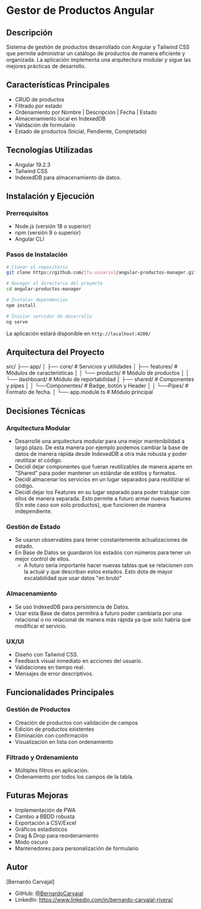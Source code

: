 # Gestor de Productos Angular

## Descripción
Sistema de gestión de productos desarrollado con Angular y Tailwind CSS que permite administrar un catálogo de productos de manera eficiente y organizada. La aplicación implementa una arquitectura modular y sigue las mejores prácticas de desarrollo.

## Características Principales
- CRUD de productos
- Filtrado por estado
- Ordenamiento por Nombre | Descripción | Fecha | Estado
- Almacenamiento local en IndexedDB
- Validación de formulario
- Estado de productos (Inicial, Pendiente, Completado)

## Tecnologías Utilizadas
- Angular 19.2.3
- Tailwind CSS
- IndexedDB para almacenamiento de datos.

## Instalación y Ejecución

### Prerrequisitos
- Node.js (versión 18 o superior)
- npm (versión 9 o superior)
- Angular CLI

### Pasos de Instalación
```bash
# Clonar el repositorio
git clone https://github.com/[tu-usuario]/angular-productos-manager.git

# Navegar al directorio del proyecto
cd angular-productos-manager

# Instalar dependencias
npm install

# Iniciar servidor de desarrollo
ng serve
```

La aplicación estará disponible en `http://localhost:4200/`

##  Arquitectura del Proyecto

src/
├── app/
│ ├── core/ # Servicios y utilidades
│ ├── features/ # Módulos de características
│ │ └── products/ # Módulo de productos
│ │ └── dashboard/ # Módulo de reportabilidad
│ ├── shared/ # Componentes y pipes
│ │ └──Componentes/ # Badge, botón y Header
│ │ └──Pipes/ # Formato de fecha.
│ └── app.module.ts # Módulo principal


## Decisiones Técnicas

### Arquitectura Modular
- Desarrollé una arquitectura modular para una mejor mantenibilidad a largo plazo. De esta manera por ejemplo podemos cambiar la base de datos de manera rápida desde IndexedDB a otra más robusta y poder reutilizar el código.
- Decidí dejar componentes que fueran reutilizables de manera aparte en "Shared" para poder mantener un estándar de estilos y formatos.
- Decidí almacenar los servicios en un lugar separados para reutiliziar el código.
- Decidí dejar los Features en su lugar separado para poder trabajar con ellos de manera separada. Esto permite a futuro armar nuevos features (En este caso son solo productos), que funcionen de manera independiente.

### Gestión de Estado
- Se usaron observables para tener constantemente actualizaciones de estado.
- En Base de Datos se guardaron los estados con números para tener un mejor control de ellos.
    - A futuro sería importante hacer nuevas tablas que se relacionen con la actual y que describan estos estados. Esto dota de mayor escalabilidad que usar datos "en bruto"

### Almacenamiento
- Se usó IndexedDB para persistencia de Datos.
- Usar esta Base de datos permitirá a futuro poder cambiarla por una relacional o no relacional de manera más rápida ya que solo habría que modificar el servicio.

### UX/UI
- Diseño con Tailwind CSS.
- Feedback visual inmediato en acciones del usuario.
- Validaciones en tiempo real.
- Mensajes de error descriptivos.

## Funcionalidades Principales

### Gestión de Productos
- Creación de productos con validación de campos
- Edición de productos existentes
- Eliminación con confirmación
- Visualización en lista con ordenamiento

### Filtrado y Ordenamiento
- Múltiples filtros en aplicación.
- Ordenamiento por todos los campos de la tabla.

## Futuras Mejoras
- Implementación de PWA
- Cambio a BBDD robusta
- Exportación a CSV/Excel
- Gráficos estadísticos
- Drag & Drop para reordenamiento
- Modo oscuro
- Mantenedores para personalización de formulario

## Autor
[Bernardo Carvajal]
- GitHub: [@BernardoCarvajal](https://github.com/BernardoCarvajal)
- LinkedIn: https://www.linkedin.com/in/bernardo-carvajal-rivera/